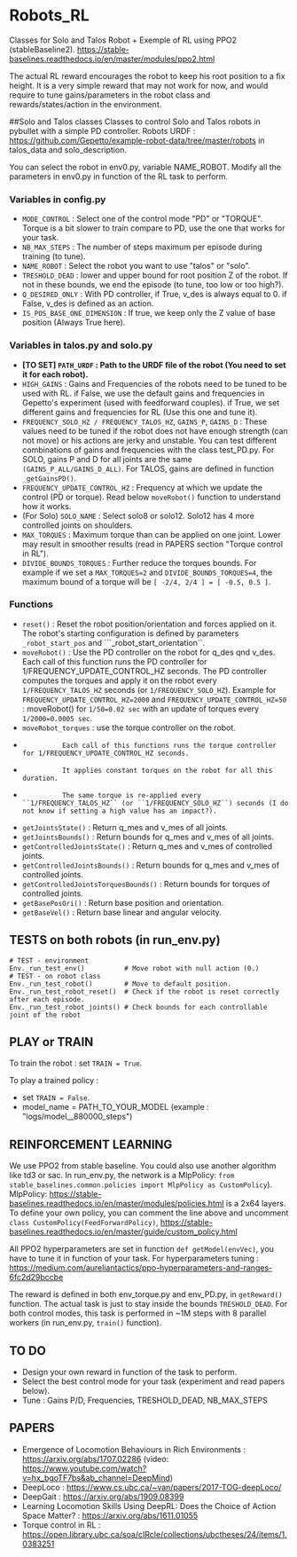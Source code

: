 # Robots_RL
Classes for Solo and Talos Robot + Exemple of RL using PPO2 (stableBaseline2).
https://stable-baselines.readthedocs.io/en/master/modules/ppo2.html

The actual RL reward encourages the robot to keep his root position to a fix height.
It is a very simple reward that may not work for now, and would require to tune gains/parameters in the robot class and rewards/states/action in the environment.

##Solo and Talos classes
Classes to control Solo and Talos robots in pybullet with a simple PD controller.
Robots URDF : https://github.com/Gepetto/example-robot-data/tree/master/robots in talos_data and solo_description.

You can select the robot in env0.py, variable NAME_ROBOT.
Modify all the parameters in env0.py in function of the RL task to perform.

### Variables in config.py
- ``MODE_CONTROL`` : Select one of the control mode "PD" or "TORQUE". Torque is a bit slower to train compare to PD, use the one that works for your task.
- ``NB_MAX_STEPS`` : The number of steps maximum per episode during training (to tune).
- ``NAME_ROBOT`` : Select the robot you want to use "talos" or "solo".
- ``TRESHOLD_DEAD`` : lower and upper bound for root position Z of the robot. If not in these bounds, we end the episode (to tune, too low or too high?).
- ``Q_DESIRED_ONLY`` : With PD controller, if True, v_des is always equal to 0. if False, v_des is defined as an action.
- ``IS_POS_BASE_ONE_DIMENSION`` : If true, we keep only the Z value of base position (Always True here).

### Variables in talos.py and solo.py
- **[TO SET] ``PATH_URDF`` : Path to the URDF file of the robot (You need to set it for each robot).**
- ``HIGH_GAINS`` : Gains and Frequencies of the robots need to be tuned to be used with RL. 
               if False, we use the default gains and frequencies in Gepetto's experiment (used with feedforward couples).
               if True, we set different gains and frequencies for RL (Use this one and tune it).
- ``FREQUENCY_SOLO_HZ / FREQUENCY_TALOS_HZ``, ``GAINS_P``, ``GAINS_D`` : These values need to be tuned if the robot does not have enough strength (can not move) or his actions are jerky and unstable. You can test different combinations of gains and frequencies with the class test_PD.py. For SOLO, gains P and D for all joints are the same ``(GAINS_P_ALL/GAINS_D_ALL)``. For TALOS, gains are defined in function ``_getGainsPD()``.
- ``FREQUENCY_UPDATE_CONTROL_HZ`` : Frequency at which we update the control (PD or torque). Read below ``moveRobot()`` function to understand how it works.
- (For Solo) ``SOLO_NAME`` : Select solo8 or solo12. Solo12 has 4 more controlled joints on shoulders.
- ``MAX_TORQUES`` : Maximum torque than can be applied on one joint. Lower may result in smoother results (read in PAPERS section "Torque control in RL").
- ``DIVIDE_BOUNDS_TORQUES`` : Further reduce the torques bounds. For example if we set a ``MAX_TORQUES=2`` and ``DIVIDE_BOUNDS_TORQUES=4``, the maximum bound of a torque will be ``[ -2/4, 2/4 ] = [ -0.5, 0.5 ]``.
                                                 
### Functions
- ``reset()`` : Reset the robot position/orientation and forces applied on it. The robot's starting configuration is defined by parameters ``_robot_start_pos`` and ```_robot_start_orientation``.
- ``moveRobot()`` : Use the PD controller on the robot for q_des qnd v_des. 
                Each call of this function runs the PD controller for 1/FREQUENCY_UPDATE_CONTROL_HZ seconds.
                The PD controller computes the torques and apply it on the robot every ``1/FREQUENCY_TALOS_HZ`` seconds (or ``1/FREQUENCY_SOLO_HZ``).
                Example for ``FREQUENCY_UPDATE_CONTROL_HZ=2000`` and ``FREQUENCY_UPDATE_CONTROL_HZ=50`` :
                moveRobot() for ``1/50=0.02 sec`` with an update of torques every ``1/2000=0.0005 sec``.
- ``moveRobot_torques`` : use the torque controller on the robot.
-               Each call of this functions runs the torque controller for 1/FREQUENCY_UPDATE_CONTROL_HZ seconds.
-               It applies constant torques on the robot for all this duration.
-               The same torque is re-applied every ``1/FREQUENCY_TALOS_HZ`` (or ``1/FREQUENCY_SOLO_HZ``) seconds (I do not know if setting a high value has an impact?).
- ``getJointsState()``  : Return q_mes and v_mes of all joints.
- ``getJointsBounds()`` : Return bounds for q_mes and v_mes of all joints.
- ``getControlledJointsState()``  : Return q_mes and v_mes of controlled joints.
- ``getControlledJointsBounds()`` : Return bounds for q_mes and v_mes of controlled joints.
- ``getControlledJointsTorquesBounds()`` : Return bounds for torques of controlled joints.
- ``getBasePosOri()`` : Return base position and orientation.
- ``getBaseVel()``    : Return base linear and angular velocity.

## TESTS on both robots (in run_env.py)
```
# TEST - environment
Env._run_test_env()          # Move robot with null action (0.)
# TEST - on robot class
Env._run_test_robot()        # Move to default position.
Env._run_test_robot_reset()  # Check if the robot is reset correctly after each episode.
Env._run_test_robot_joints() # Check bounds for each controllable joint of the robot
```

## PLAY or TRAIN
To train the robot : set ``TRAIN = True``.

To play a trained policy : 
- set ``TRAIN = False``.
- model_name = PATH_TO_YOUR_MODEL (example : "logs/model__880000_steps")

## REINFORCEMENT LEARNING
We use PPO2 from stable baseline. You could also use another algorithm like td3 or sac.
In run_env.py, the network is a MlpPolicy: ``from stable_baselines.common.policies import MlpPolicy as CustomPolicy``).
MlpPolicy: https://stable-baselines.readthedocs.io/en/master/modules/policies.html is a 2x64 layers.
To define your own policy, you can comment the line above and uncomment ``class CustomPolicy(FeedForwardPolicy)``, https://stable-baselines.readthedocs.io/en/master/guide/custom_policy.html

All PPO2 hyperparameters are set in function ``def getModel(envVec)``, you have to tune it in function of your task. For hyperparameters tuning : https://medium.com/aureliantactics/ppo-hyperparameters-and-ranges-6fc2d29bccbe

The reward is defined in both env_torque.py and env_PD.py, in ``getReward()`` function. The actual task is just to stay inside the bounds ``TRESHOLD_DEAD``.
For both control modes, this task is performed in ~1M steps with 8 parallel workers (in run_env.py, ``train()`` function).

## TO DO
- Design your own reward in function of the task to perform.
- Select the best control mode for your task (experiment and read papers below).
- Tune : Gains P/D, Frequencies, TRESHOLD_DEAD, NB_MAX_STEPS

## PAPERS
- Emergence of Locomotion Behaviours in Rich Environments : https://arxiv.org/abs/1707.02286 (video: https://www.youtube.com/watch?v=hx_bgoTF7bs&ab_channel=DeepMind)
- DeepLoco : https://www.cs.ubc.ca/~van/papers/2017-TOG-deepLoco/
- DeepGait : https://arxiv.org/abs/1909.08399
- Learning Locomotion Skills Using DeepRL: Does the Choice of Action Space Matter? : https://arxiv.org/abs/1611.01055
- Torque control in RL : https://open.library.ubc.ca/soa/cIRcle/collections/ubctheses/24/items/1.0383251
